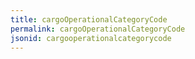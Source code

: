 ```yaml
---
title: cargoOperationalCategoryCode
permalink: cargoOperationalCategoryCode
jsonid: cargooperationalcategorycode
---
```

